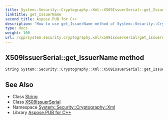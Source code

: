 ```yaml
---
title: System::Security::Cryptography::Xml::X509IssuerSerial::get_IssuerName method
linktitle: get_IssuerName
second_title: Aspose.PUB for C++
description: 'How to use get_IssuerName method of System::Security::Cryptography::Xml::X509IssuerSerial class in C++.'
type: docs
weight: 100
url: /cpp/system.security.cryptography.xml/x509issuerserial/get_issuername/
---
```

## X509IssuerSerial::get_IssuerName method




```cpp
String System::Security::Cryptography::Xml::X509IssuerSerial::get_IssuerName()
```

## See Also

* Class [String](../../../system/string/)
* Class [X509IssuerSerial](../)
* Namespace [System::Security::Cryptography::Xml](../../)
* Library [Aspose.PUB for C++](../../../)
